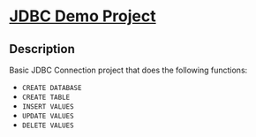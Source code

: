 # [JDBC Demo Project](/src/JDBCFirst.java)

##  Description
Basic JDBC Connection project that does the following functions:
-   `CREATE DATABASE`
-   `CREATE TABLE`
-   `INSERT VALUES`
-   `UPDATE VALUES`
-   `DELETE VALUES`    